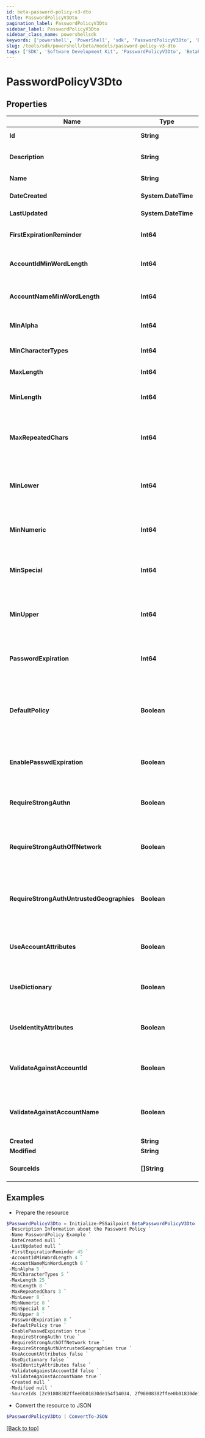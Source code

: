 ```yaml
---
id: beta-password-policy-v3-dto
title: PasswordPolicyV3Dto
pagination_label: PasswordPolicyV3Dto
sidebar_label: PasswordPolicyV3Dto
sidebar_class_name: powershellsdk
keywords: ['powershell', 'PowerShell', 'sdk', 'PasswordPolicyV3Dto', 'BetaPasswordPolicyV3Dto'] 
slug: /tools/sdk/powershell/beta/models/password-policy-v3-dto
tags: ['SDK', 'Software Development Kit', 'PasswordPolicyV3Dto', 'BetaPasswordPolicyV3Dto']
---
```



# PasswordPolicyV3Dto

## Properties

Name | Type | Description | Notes
------------ | ------------- | ------------- | -------------
**Id** | **String** | The password policy Id. | [optional] 
**Description** | **String** | Description for current password policy. | [optional] 
**Name** | **String** | The name of the password policy. | [optional] 
**DateCreated** | **System.DateTime** | Date the Password Policy was created. | [optional] 
**LastUpdated** | **System.DateTime** | Date the Password Policy was updated. | [optional] 
**FirstExpirationReminder** | **Int64** | The number of days before expiration remaninder. | [optional] 
**AccountIdMinWordLength** | **Int64** | The minimun length of account Id. By default is equals to -1. | [optional] 
**AccountNameMinWordLength** | **Int64** | The minimun length of account name. By default is equals to -1. | [optional] 
**MinAlpha** | **Int64** | Maximum alpha. By default is equals to 0. | [optional] 
**MinCharacterTypes** | **Int64** | MinCharacterTypes. By default is equals to -1. | [optional] 
**MaxLength** | **Int64** | Maximum length of the password. | [optional] 
**MinLength** | **Int64** | Minimum length of the password. By default is equals to 0. | [optional] 
**MaxRepeatedChars** | **Int64** | Maximum repetition of the same character in the password. By default is equals to -1. | [optional] 
**MinLower** | **Int64** | Minimum amount of lower case character in the password. By default is equals to 0. | [optional] 
**MinNumeric** | **Int64** | Minimum amount of numeric characters in the password. By default is equals to 0. | [optional] 
**MinSpecial** | **Int64** | Minimum amount of special symbols in the password. By default is equals to 0. | [optional] 
**MinUpper** | **Int64** | Minimum amount of upper case symbols in the password. By default is equals to 0. | [optional] 
**PasswordExpiration** | **Int64** | Number of days before current password expires. By default is equals to 90. | [optional] 
**DefaultPolicy** | **Boolean** | Defines whether this policy is default or not. Default policy is created automatically when an org is setup. This field is false by default. | [optional] [default to $false]
**EnablePasswdExpiration** | **Boolean** | Defines whether this policy is enabled to expire or not. This field is false by default. | [optional] [default to $false]
**RequireStrongAuthn** | **Boolean** | Defines whether this policy require strong Auth or not. This field is false by default. | [optional] [default to $false]
**RequireStrongAuthOffNetwork** | **Boolean** | Defines whether this policy require strong Auth of network or not. This field is false by default. | [optional] [default to $false]
**RequireStrongAuthUntrustedGeographies** | **Boolean** | Defines whether this policy require strong Auth for untrusted geographies. This field is false by default. | [optional] [default to $false]
**UseAccountAttributes** | **Boolean** | Defines whether this policy uses account attributes or not. This field is false by default. | [optional] [default to $false]
**UseDictionary** | **Boolean** | Defines whether this policy uses dictionary or not. This field is false by default. | [optional] [default to $false]
**UseIdentityAttributes** | **Boolean** | Defines whether this policy uses identity attributes or not. This field is false by default. | [optional] [default to $false]
**ValidateAgainstAccountId** | **Boolean** | Defines whether this policy validate against account id or not. This field is false by default. | [optional] [default to $false]
**ValidateAgainstAccountName** | **Boolean** | Defines whether this policy validate against account name or not. This field is false by default. | [optional] [default to $false]
**Created** | **String** |  | [optional] 
**Modified** | **String** |  | [optional] 
**SourceIds** | **[]String** | List of sources IDs managed by this password policy. | [optional] 

## Examples

- Prepare the resource
```powershell
$PasswordPolicyV3Dto = Initialize-PSSailpoint.BetaPasswordPolicyV3Dto  -Id 2c91808e7d976f3b017d9f5ceae440c8 `
 -Description Information about the Password Policy `
 -Name PasswordPolicy Example `
 -DateCreated null `
 -LastUpdated null `
 -FirstExpirationReminder 45 `
 -AccountIdMinWordLength 4 `
 -AccountNameMinWordLength 6 `
 -MinAlpha 5 `
 -MinCharacterTypes 5 `
 -MaxLength 25 `
 -MinLength 8 `
 -MaxRepeatedChars 3 `
 -MinLower 8 `
 -MinNumeric 8 `
 -MinSpecial 8 `
 -MinUpper 8 `
 -PasswordExpiration 8 `
 -DefaultPolicy true `
 -EnablePasswdExpiration true `
 -RequireStrongAuthn true `
 -RequireStrongAuthOffNetwork true `
 -RequireStrongAuthUntrustedGeographies true `
 -UseAccountAttributes false `
 -UseDictionary false `
 -UseIdentityAttributes false `
 -ValidateAgainstAccountId false `
 -ValidateAgainstAccountName true `
 -Created null `
 -Modified null `
 -SourceIds [2c91808382ffee0b01830de154f14034, 2f98808382ffee0b01830de154f12134]
```

- Convert the resource to JSON
```powershell
$PasswordPolicyV3Dto | ConvertTo-JSON
```


[[Back to top]](#) 

